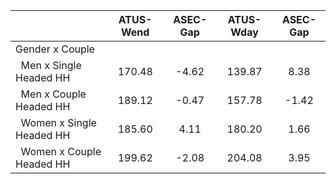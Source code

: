 
|                      |    ATUS-Wend |     ASEC-Gap |    ATUS-Wday |     ASEC-Gap |
| -------------------- | :----------: | :----------: | :----------: | :----------: |
| Gender x Couple      |              |              |              |              |
| &nbsp;&nbsp;Men x Single Headed HH |       170.48 |        -4.62 |       139.87 |         8.38 |
| &nbsp;&nbsp;Men x Couple Headed HH |       189.12 |        -0.47 |       157.78 |        -1.42 |
| &nbsp;&nbsp;Women x Single Headed HH |       185.60 |         4.11 |       180.20 |         1.66 |
| &nbsp;&nbsp;Women x Couple Headed HH |       199.62 |        -2.08 |       204.08 |         3.95 |

